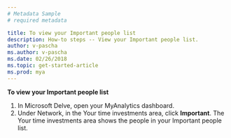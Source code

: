 ```yaml
---
# Metadata Sample
# required metadata

title: To view your Important people list
description: How-to steps -- View your Important people list. 
author: v-pascha
ms.author: v-pascha
ms.date: 02/26/2018
ms.topic: get-started-article
ms.prod: mya
---
```


**To view your Important people list**

1. In Microsoft Delve, open your MyAnalytics dashboard.  
2. Under Network, in the Your time investments area, click **Important**. The Your time investments area shows the people in your Important people list. 